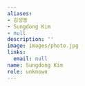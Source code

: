 ```yaml
---
aliases:
- 김성동
- Sungdong Kim
- null
description: ''
image: images/photo.jpg
links:
  email: null
name: Sungdong Kim
role: unknown
---
```

